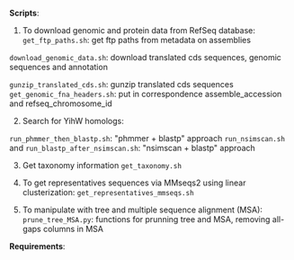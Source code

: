 **Scripts**:

1. To download genomic and protein data from RefSeq database:
`get_ftp_paths.sh`: get ftp paths from metadata on assemblies 

`download_genomic_data.sh`: download translated cds sequences, genomic sequences and annotation 

`gunzip_translated_cds.sh`: gunzip translated cds sequences
`get_genomic_fna_headers.sh`: put in correspondence assemble_accession and refseq_chromosome_id

2. Search for YihW homologs:

`run_phmmer_then_blastp.sh`: "phmmer + blastp" approach
`run_nsimscan.sh` and `run_blastp_after_nsimscan.sh`: "nsimscan + blastp" approach

3. Get taxonomy information 
`get_taxonomy.sh`

4. To get representatives sequences via MMseqs2 using linear clusterization:
`get_representatives_mmseqs.sh`

5. To manipulate with tree and multiple sequence alignment (MSA):
`prune_tree_MSA.py`: functions for prunning tree and MSA, removing all-gaps columns in MSA




**Requirements**:


